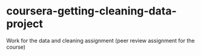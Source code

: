 # coursera-getting-cleaning-data-project
Work for the data and cleaning assignment (peer review assignment for the course)
